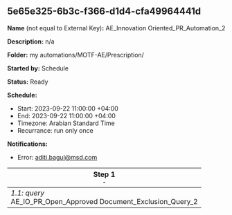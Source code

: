 ## 5e65e325-6b3c-f366-d1d4-cfa49964441d

**Name** (not equal to External Key)**:** AE_Innovation Oriented_PR_Automation_2

**Description:** n/a

**Folder:** my automations/MOTF-AE/Prescription/

**Started by:** Schedule

**Status:** Ready

**Schedule:**

* Start: 2023-09-22 11:00:00 +04:00
* End: 2023-09-22 11:00:00 +04:00
* Timezone: Arabian Standard Time
* Recurrance: run only once

**Notifications:**

* Error: aditi.bagul@msd.com

| Step 1<br>_<small>-</small>_ |
| --- |
| _1.1: query_<br>AE_IO_PR_Open_Approved Document_Exclusion_Query_2 |
